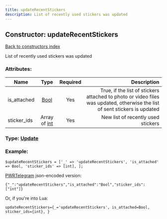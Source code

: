 ```yaml
---
title: updateRecentStickers
description: List of recently used stickers was updated
---
```

## Constructor: updateRecentStickers  
[Back to constructors index](index.md)



List of recently used stickers was updated

### Attributes:

| Name     |    Type       | Required | Description |
|----------|:-------------:|:--------:|------------:|
|is\_attached|[Bool](../types/Bool.md) | Yes|True, if the list of stickers attached to photo or video files was updated, otherwise the list of sent stickers is updated|
|sticker\_ids|Array of [int](../constructors/int.md) | Yes|New list of recently used stickers|



### Type: [Update](../types/Update.md)


### Example:

```
$updateRecentStickers = ['_' => 'updateRecentStickers', 'is_attached' => Bool, 'sticker_ids' => [int], ];
```  

[PWRTelegram](https://pwrtelegram.xyz) json-encoded version:

```
{"_":"updateRecentStickers","is_attached":"Bool","sticker_ids":["int"]}
```


Or, if you're into Lua:  


```
updateRecentStickers={_='updateRecentStickers', is_attached=Bool, sticker_ids={int}, }

```


